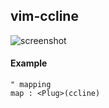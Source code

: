 ## vim-ccline

![screenshot](https://cloud.githubusercontent.com/assets/6252452/9191857/058cae2a-4041-11e5-9639-24473e175942.png)

#### Example

```vim
" mapping
map : <Plug>(ccline)
```
